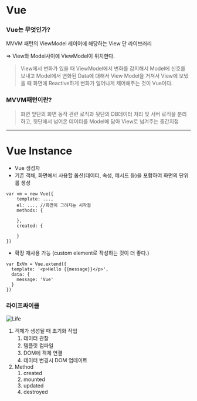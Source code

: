 # Vue

### Vue는 무엇인가?

MVVM 패턴의 ViewModel 레이어에 해당하는 View 단 라이브러리

=> View와 Model사이에 ViewModel이 위치한다.

> View에서 변화가 있을 때 ViewModel에서 변화를 감지해서 Model에 신호를 보내고  Model에서 변화된 Data에 대해서 View Model을 거쳐서 View에 보냈을 때 화면에 Reactive하게 변화가 일어나게 제어해주는 것이 Vue이다.

### MVVM패턴이란?

> 화면 앞단의 화면 동작 관련 로직과 뒷단의 DB데이터 처리 및 서버 로직을 분리하고, 뒷단에서 넘어온 데이터를 Model에 담아 View로 넘겨주는 중간지점

---

# Vue Instance

- Vue 생성자
- 기존 객체, 화면에서 사용할 옵션(데이터, 속성, 메서드 등)을 포함하여 화면의 단위를 생성

~~~ vue
var vm = new Vue({
	template: ...,
	el: ..., //화면이 그려지는 시작점
	methods: {
		
	},
	created: {

	}
})
~~~

- 확장 재사용 가능 (custom element로 작성하는 것이 더 좋다.)

~~~
var ExVm = Vue.extend({
  template: '<p>Hello {{message}}</p>',
  data: {
    message: 'Vue'
  }
})
~~~

### 라이프싸이클

![Life](C:\Users\user\Desktop\Vue\Life.png)

1. 객체가 생성될 때 초기화 작업 
   1. 데이터 관찰
   2. 템플릿 컴파일
   3. DOM에 객체 연결
   4. 데이터 변경시 DOM 업데이트
2. Method
   1. created
   2. mounted
   3. updated
   4. destroyed